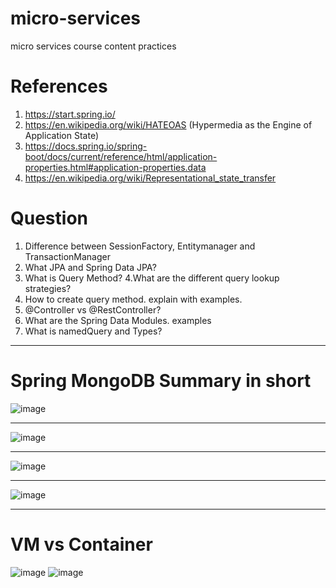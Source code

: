 # micro-services
micro services course content practices

# References
1. https://start.spring.io/
2. https://en.wikipedia.org/wiki/HATEOAS (Hypermedia as the Engine of Application State)
3. https://docs.spring.io/spring-boot/docs/current/reference/html/application-properties.html#application-properties.data
4. https://en.wikipedia.org/wiki/Representational_state_transfer

# Question
1. Difference between SessionFactory, Entitymanager and TransactionManager
2. What JPA and Spring Data JPA?
3. What is Query Method?
4.What are the different query lookup strategies?
5. How to create query method. explain with examples.
6. @Controller vs @RestController?
7. What are the Spring Data Modules. examples
8. What is namedQuery and Types?

---
# Spring MongoDB Summary in short

![image](https://user-images.githubusercontent.com/9821180/133039113-7c9009e3-16cf-4560-8e05-5203c49c8e2b.png)

---
![image](https://user-images.githubusercontent.com/9821180/133055640-c7586a1e-b28f-441d-84ec-5c7cf9f5647d.png)

---
![image](https://user-images.githubusercontent.com/9821180/133056119-d4fa2b3a-89c3-4ba7-aecc-51f6b15b08fd.png)

---
![image](https://user-images.githubusercontent.com/9821180/133056602-1a9f0d0f-6524-4030-98ca-62ebffcdffb0.png)

---
# VM vs Container
![image](https://user-images.githubusercontent.com/9821180/133069909-160ec073-d87e-4934-8ce9-6995d3ebd08b.png)
![image](https://user-images.githubusercontent.com/9821180/133071728-60895121-3328-4ca5-ae7d-aae1af62eba8.png)


